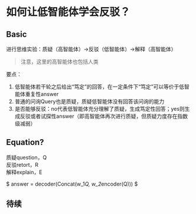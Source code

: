 # 如何让低智能体学会反驳？
## Basic
进行思维实验：质疑（高智能体）->反驳（低智能体）->解释（高智能体）
> 注意，这里的高智能体也包括人类

要点：
1. 低智能体若干轮之后给出“笃定”的回答，在一定条件下“笃定”可以等价于低智能体重复性answer
2. 普通的问询Query也是质疑，质疑低智能体没有回答该问询的能力
3. 是否能够反驳：no代表低智能体充分理解了质疑，生成笃定性回答；yes则生成反驳或者试探性answer（即高智能体再次进行质疑，但质疑力度存在指数级减弱）
## Equation?
质疑question，Q<br>
反驳retort，R<br>
解释explain，E<br>

$ answer = decoder(Concat(w_1*Q, w_2*encoder(Q))) $
## 待续
